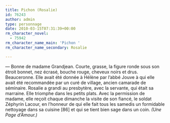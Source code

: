 ```yaml
---
title: Pichon (Rosalie)
id: 76243
author: admin
type: personnage
date: 2010-03-15T07:31:39+00:00
rm_character_novel:
  - 75942
rm_character_name_main: 'Pichon '
rm_character_name_secondary: Rosalie

---
```

— Bonne de madame Grandjean. Courte, grasse, la figure ronde sous son étroit bonnet, nez écrasé, bouche rouge, cheveux noirs et drus. Beauceronne. Elle avait été donnée à Hélène par l&rsquo;abbé Jouve à qui elle avait été recommandée par un curé de village, ancien camarade de séminaire. Rosalie a grandi au presbytère, avec la servante, qui était sa marraine. Elle triomphe dans les petits plats. Avec la permission de madame, elle reçoit chaque dimanche la visite de son fiancé, le soldat Zéphyrin Lacour, en l&rsquo;honneur de qui elle fait tous les samedis un formidable nettoyage dans sa cuisine [86] et qui se tient bien sage dans un coin. _(Une Page d&rsquo;Amour.)_